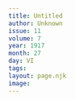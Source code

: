 ```yaml
---
title: Untitled
author: Unknown
issue: 11
volume: 7
year: 1917
month: 27
day: VI
tags:
layout: page.njk
image:
---
```


